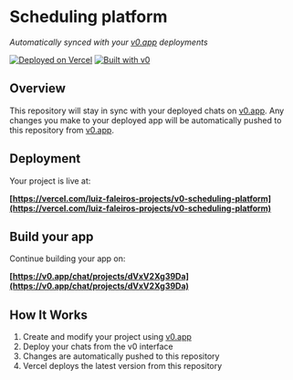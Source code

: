 # Scheduling platform

*Automatically synced with your [v0.app](https://v0.app) deployments*

[![Deployed on Vercel](https://img.shields.io/badge/Deployed%20on-Vercel-black?style=for-the-badge&logo=vercel)](https://vercel.com/luiz-faleiros-projects/v0-scheduling-platform)
[![Built with v0](https://img.shields.io/badge/Built%20with-v0.app-black?style=for-the-badge)](https://v0.app/chat/projects/dVxV2Xg39Da)

## Overview

This repository will stay in sync with your deployed chats on [v0.app](https://v0.app).
Any changes you make to your deployed app will be automatically pushed to this repository from [v0.app](https://v0.app).

## Deployment

Your project is live at:

**[https://vercel.com/luiz-faleiros-projects/v0-scheduling-platform](https://vercel.com/luiz-faleiros-projects/v0-scheduling-platform)**

## Build your app

Continue building your app on:

**[https://v0.app/chat/projects/dVxV2Xg39Da](https://v0.app/chat/projects/dVxV2Xg39Da)**

## How It Works

1. Create and modify your project using [v0.app](https://v0.app)
2. Deploy your chats from the v0 interface
3. Changes are automatically pushed to this repository
4. Vercel deploys the latest version from this repository